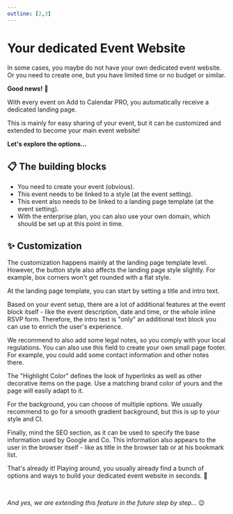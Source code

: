 ```yaml
---
outline: [2,3]
---
```


# Your dedicated Event Website

In some cases, you maybe do not have your own dedicated event website. Or you need to create one, but you have limited time or no budget or similar.

**Good news!** 🥳

With every event on Add to Calendar PRO, you automatically receive a dedicated landing page.

This is mainly for easy sharing of your event, but it can be customized and extended to become your main event website!

**Let's explore the options...**

## 📋 The building blocks

* You need to create your event (obvious).
* This event needs to be linked to a style (at the event setting).
* This event also needs to be linked to a landing page template (at the event setting).
* With the enterprise plan, you can also use your own domain, which should be set up at this point in time.

## ✨ Customization

The customization happens mainly at the landing page template level. However, the button style also affects the landing page style slightly. For example, box corners won't get rounded with a flat style.

At the landing page template, you can start by setting a title and intro text.

Based on your event setup, there are a lot of additional features at the event block itself - like the event description, date and time, or the whole inline RSVP form.
Therefore, the intro text is "only" an additional text block you can use to enrich the user's experience.

We recommend to also add some legal notes, so you comply with your local regulations.
You can also use this field to create your own small page footer.
For example, you could add some contact information and other notes there.

The "Highlight Color" defines the look of hyperlinks as well as other decorative items on the page. Use a matching brand color of yours and the page will easily adapt to it.

For the background, you can choose of multiple options. We usually recommend to go for a smooth gradient background, but this is up to your style and CI.

Finally, mind the SEO section, as it can be used to specify the base information used by Google and Co. This information also appears to the user in the browser itself - like as title in the browser tab or at his bookmark list.

That's already it! Playing around, you usually already find a bunch of options and ways to build your dedicated event website in seconds. 🚀

<br />

*And yes, we are extending this feature in the future step by step...*  😉